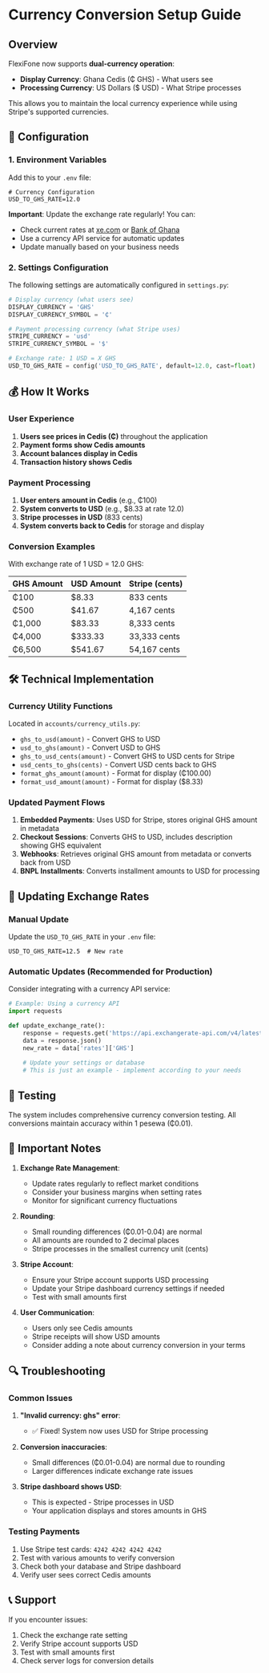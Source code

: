 # Currency Conversion Setup Guide

## Overview

FlexiFone now supports **dual-currency operation**:
- **Display Currency**: Ghana Cedis (₵ GHS) - What users see
- **Processing Currency**: US Dollars ($ USD) - What Stripe processes

This allows you to maintain the local currency experience while using Stripe's supported currencies.

## 🔧 Configuration

### 1. Environment Variables

Add this to your `.env` file:

```env
# Currency Configuration
USD_TO_GHS_RATE=12.0
```

**Important**: Update the exchange rate regularly! You can:
- Check current rates at [xe.com](https://xe.com) or [Bank of Ghana](https://bog.gov.gh)
- Use a currency API service for automatic updates
- Update manually based on your business needs

### 2. Settings Configuration

The following settings are automatically configured in `settings.py`:

```python
# Display currency (what users see)
DISPLAY_CURRENCY = 'GHS'
DISPLAY_CURRENCY_SYMBOL = '₵'

# Payment processing currency (what Stripe uses)
STRIPE_CURRENCY = 'usd'
STRIPE_CURRENCY_SYMBOL = '$'

# Exchange rate: 1 USD = X GHS
USD_TO_GHS_RATE = config('USD_TO_GHS_RATE', default=12.0, cast=float)
```

## 💰 How It Works

### User Experience
1. **Users see prices in Cedis (₵)** throughout the application
2. **Payment forms show Cedis amounts**
3. **Account balances display in Cedis**
4. **Transaction history shows Cedis**

### Payment Processing
1. **User enters amount in Cedis** (e.g., ₵100)
2. **System converts to USD** (e.g., $8.33 at rate 12.0)
3. **Stripe processes in USD** (833 cents)
4. **System converts back to Cedis** for storage and display

### Conversion Examples

With exchange rate of 1 USD = 12.0 GHS:

| GHS Amount | USD Amount | Stripe (cents) |
|------------|------------|----------------|
| ₵100       | $8.33      | 833 cents      |
| ₵500       | $41.67     | 4,167 cents    |
| ₵1,000     | $83.33     | 8,333 cents    |
| ₵4,000     | $333.33    | 33,333 cents   |
| ₵6,500     | $541.67    | 54,167 cents   |

## 🛠️ Technical Implementation

### Currency Utility Functions

Located in `accounts/currency_utils.py`:

- `ghs_to_usd(amount)` - Convert GHS to USD
- `usd_to_ghs(amount)` - Convert USD to GHS  
- `ghs_to_usd_cents(amount)` - Convert GHS to USD cents for Stripe
- `usd_cents_to_ghs(cents)` - Convert USD cents back to GHS
- `format_ghs_amount(amount)` - Format for display (₵100.00)
- `format_usd_amount(amount)` - Format for display ($8.33)

### Updated Payment Flows

1. **Embedded Payments**: Uses USD for Stripe, stores original GHS amount in metadata
2. **Checkout Sessions**: Converts GHS to USD, includes description showing GHS equivalent
3. **Webhooks**: Retrieves original GHS amount from metadata or converts back from USD
4. **BNPL Installments**: Converts installment amounts to USD for processing

## 🔄 Updating Exchange Rates

### Manual Update
Update the `USD_TO_GHS_RATE` in your `.env` file:

```env
USD_TO_GHS_RATE=12.5  # New rate
```

### Automatic Updates (Recommended for Production)

Consider integrating with a currency API service:

```python
# Example: Using a currency API
import requests

def update_exchange_rate():
    response = requests.get('https://api.exchangerate-api.com/v4/latest/USD')
    data = response.json()
    new_rate = data['rates']['GHS']
    
    # Update your settings or database
    # This is just an example - implement according to your needs
```

## 🧪 Testing

The system includes comprehensive currency conversion testing. All conversions maintain accuracy within 1 pesewa (₵0.01).

## 🚨 Important Notes

1. **Exchange Rate Management**: 
   - Update rates regularly to reflect market conditions
   - Consider your business margins when setting rates
   - Monitor for significant currency fluctuations

2. **Rounding**: 
   - Small rounding differences (₵0.01-0.04) are normal
   - All amounts are rounded to 2 decimal places
   - Stripe processes in the smallest currency unit (cents)

3. **Stripe Account**: 
   - Ensure your Stripe account supports USD processing
   - Update your Stripe dashboard currency settings if needed
   - Test with small amounts first

4. **User Communication**:
   - Users only see Cedis amounts
   - Stripe receipts will show USD amounts
   - Consider adding a note about currency conversion in your terms

## 🔍 Troubleshooting

### Common Issues

1. **"Invalid currency: ghs" error**:
   - ✅ Fixed! System now uses USD for Stripe processing

2. **Conversion inaccuracies**:
   - Small differences (₵0.01-0.04) are normal due to rounding
   - Larger differences indicate exchange rate issues

3. **Stripe dashboard shows USD**:
   - This is expected - Stripe processes in USD
   - Your application displays and stores amounts in GHS

### Testing Payments

1. Use Stripe test cards: `4242 4242 4242 4242`
2. Test with various amounts to verify conversion
3. Check both your database and Stripe dashboard
4. Verify user sees correct Cedis amounts

## 📞 Support

If you encounter issues:
1. Check the exchange rate setting
2. Verify Stripe account supports USD
3. Test with small amounts first
4. Check server logs for conversion details
